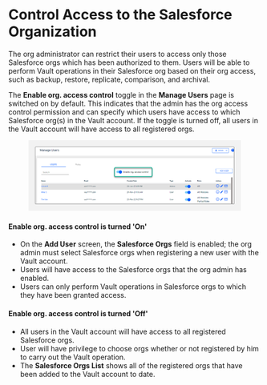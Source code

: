 # Control Access to the Salesforce Organization

The org administrator can restrict their users to access only those Salesforce orgs which has been authorized to them. Users will be able to perform Vault operations in their Salesforce org based on their org access, such as backup, restore, replicate, comparison, and archival.

The **Enable org. access control** toggle in the **Manage Users** page is switched on by default. This indicates that the admin has the org access control permission and can specify which users have access to which Salesforce org(s) in the Vault account. If the toggle is turned off, all users in the Vault account will have access to all registered orgs.

<figure><img src="../../../.gitbook/assets/image (86).png" alt=""><figcaption></figcaption></figure>

#### Enable org. access control is turned 'On' <a href="#enable-org-access-control-is-turned-on" id="enable-org-access-control-is-turned-on"></a>

* On the **Add User** screen, the **Salesforce Orgs** field is enabled; the org admin must select Salesforce orgs when registering a new user with the Vault account.
* Users will have access to the Salesforce orgs that the org admin has enabled.
* Users can only perform Vault operations in Salesforce orgs to which they have been granted access.

#### Enable org. access control is turned 'Off' <a href="#enable-org-access-control-is-turned-off" id="enable-org-access-control-is-turned-off"></a>

* All users in the Vault account will have access to all registered Salesforce orgs.
* User will have privilege to choose orgs whether or not registered by him to carry out the Vault operation.
* The **Salesforce Orgs List** shows all of the registered orgs that have been added to the Vault account to date.
